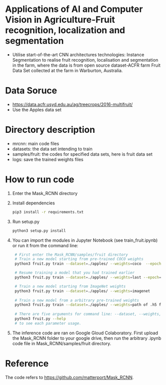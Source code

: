 # Applications of AI and Computer Vision in Agriculture-Fruit recognition, localization and segmentation
- Utilise start-of-the-art CNN architectures technologies: Instance Segmentation to realise fruit recognition, localisation and segmentation in the farm, where the data is from open source dataset-ACFR farm Fruit Data Set collected at the farm in Warburton, Australia.

# Data Soruce
- https://data.acfr.usyd.edu.au/ag/treecrops/2016-multifruit/ 
- Use the Apples data set

# Directory description

- mrcnn: main code files
- datasets: the data set intending to train
- samples/fruit: the codes for specified data sets, here is fruit data set
- logs: save the trained weights files

# How to run code

1. Enter the Mask_RCNN directory
2. Install dependencies

   ```bash
   pip3 install -r requirements.txt
   ```

2. Run setup.py
   ```bash
   python3 setup.py install
   ```
   
4. You can import the modules in Jupyter Notebook (see train_fruit.ipynb) or run it  from the command line:

   ```bash
    # First enter the Mask_RCNN/samples/fruit directory
    # Train a new model starting from pre-trained COCO weights
    python3 fruit.py train --dataset=./apples/ --weights=coco  --epoch=15
   
    # Resume training a model that you had trained earlier
    python3 fruit.py train --dataset=./apples/ --weights=last --epoch=25 --layers='all'
   
    # Train a new model starting from ImageNet weights
    python3 fruit.py train --dataset=./apples/ --weights=imagenet
    
    # Train a new model from a arbitrary pre-trained weights
    python3 fruit.py train --dataset=./apples/ --weights=path of .h5 files e.g. ./mask_rcnn_coco.h5 --epoch=11 --layers='all'
    
    # There are five arguments for command line: --dataset, --weights, --logs, --epoch, --layers, you can type: 
    python3 fruit.py --help
    # to see each parameter usage.
   ```

5. The inference code are ran on Google Gloud Colaboratory. First upload the Mask_RCNN folder to your google drive, then run the arbitrary .ipynb code file in Mask_RCNN/samples/fruit directory. 

# Reference
The code refers to https://github.com/matterport/Mask_RCNN.
